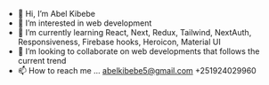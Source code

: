
- 👋 Hi, I’m Abel Kibebe
- 👀 I’m interested in web development
- 🌱 I’m currently learning React, Next, Redux, Tailwind, NextAuth, Responsiveness, Firebase hooks, Heroicon, Material UI
- 💞️ I’m looking to collaborate on web developments that follows the current trend
- 📫 How to reach me ... 
      abelkibebe5@gmail.com 
      +251924029960

<!---
zadigg/zadigg is a ✨ special ✨ repository because its `README.md` (this file) appears on your GitHub profile.
You can click the Preview link to take a look at your changes.
--->
